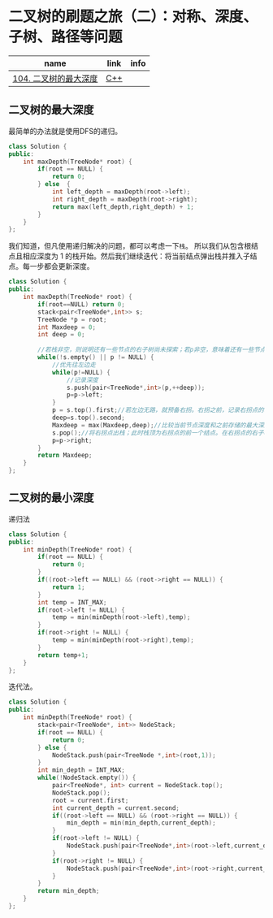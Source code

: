 # 二叉树的刷题之旅（二）：对称、深度、子树、路径等问题
| name  | link  | info  |
|---|---|---|
|[104. 二叉树的最大深度](https://leetcode-cn.com/problems/binary-tree-preorder-traversal/)     | [C++](https://github.com/BiBoyang/Algorithm_Rex/blob/master/LeetCode/LeetCode_0144.md)  |   |
## 二叉树的最大深度
最简单的办法就是使用DFS的递归。
```C++
class Solution {
public:
    int maxDepth(TreeNode* root) {
        if(root == NULL) {
            return 0;
        } else  {
            int left_depth = maxDepth(root->left);
            int right_depth = maxDepth(root->right);
            return max(left_depth,right_depth) + 1;
        }
    }
};
```
我们知道，但凡使用递归解决的问题，都可以考虑一下`栈`。
所以我们从包含根结点且相应深度为 1 的栈开始。然后我们继续迭代：将当前结点弹出栈并推入子结点。每一步都会更新深度。

```C++
class Solution {
public:
    int maxDepth(TreeNode* root) {
        if(root==NULL) return 0;
        stack<pair<TreeNode*,int>> s;
        TreeNode *p = root;
        int Maxdeep = 0;
        int deep = 0;
        
        //若栈非空，则说明还有一些节点的右子树尚未探索；若p非空，意味着还有一些节点的左子树尚未探索
        while(!s.empty() || p != NULL) {
            //优先往左边走
            while(p!=NULL) {
                //记录深度
                s.push(pair<TreeNode*,int>(p,++deep));
                p=p->left;
            }
            p = s.top().first;//若左边无路，就预备右拐。右拐之前，记录右拐点的基本信息
            deep=s.top().second;
            Maxdeep = max(Maxdeep,deep);//比较当前节点深度和之前存储的最大深度
            s.pop();//将右拐点出栈；此时栈顶为右拐点的前一个结点。在右拐点的右子树全被遍历完后，会预备在这个节点右拐
            p=p->right;
        }
        return Maxdeep;
    }
};
```

## 二叉树的最小深度
递归法
```C++
class Solution {
public:
    int minDepth(TreeNode* root) {
        if(root == NULL) {
            return 0;
        }
        if((root->left == NULL) && (root->right == NULL)) {
            return 1;
        }
        int temp = INT_MAX;
        if(root->left != NULL) {
            temp = min(minDepth(root->left),temp);
        }
        if(root->right != NULL) {
            temp = min(minDepth(root->right),temp);
        }
        return temp+1;
    }
};
```

迭代法。
```C++
class Solution {
public:
    int minDepth(TreeNode* root) {
        stack<pair<TreeNode*, int>> NodeStack;
        if(root == NULL) {
            return 0;
        } else {
            NodeStack.push(pair<TreeNode *,int>(root,1));
        }
        int min_depth = INT_MAX;
        while(!NodeStack.empty()) {
            pair<TreeNode*, int> current = NodeStack.top();
            NodeStack.pop();
            root = current.first;
            int current_depth = current.second;
            if((root->left == NULL) && (root->right == NULL)) {
                min_depth = min(min_depth,current_depth);
            }
            if(root->left != NULL) {
                NodeStack.push(pair<TreeNode*,int>(root->left,current_depth + 1));
            }
            if(root->right != NULL) {
                NodeStack.push(pair<TreeNode*,int>(root->right,current_depth + 1));
            }
        }
        return min_depth;
    }
};
```